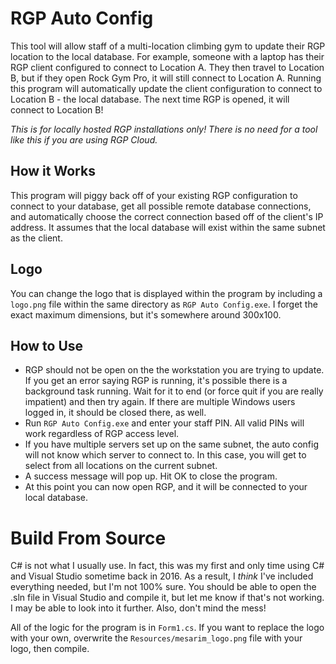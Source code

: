 # RGP Auto Config
This tool will allow staff of a multi-location climbing gym to update their RGP location to the local database. For example, someone with a laptop has their RGP client configured to connect to Location A. They then travel to Location B, but if they open Rock Gym Pro, it will still connect to Location A. Running this program will automatically update the client configuration to connect to Location B - the local database. The next time RGP is opened, it will connect to Location B!

*This is for locally hosted RGP installations only!  There is no need for a tool like this if you are using RGP Cloud.*

## How it Works
This program will piggy back off of your existing RGP configuration to connect to your database, get all possible remote database connections, and automatically choose the correct connection based off of the client's IP address.  It assumes that the local database will exist within the same subnet as the client.

## Logo
You can change the logo that is displayed within the program by including a `logo.png` file within the same directory as `RGP Auto Config.exe`.  I forget the exact maximum dimensions, but it's somewhere around 300x100.

## How to Use
- RGP should not be open on the the workstation you are trying to update.  If you get an error saying RGP is running, it's possible there is a background task running.  Wait for it to end (or force quit if you are really impatient) and then try again.  If there are multiple Windows users logged in, it should be closed there, as well.
- Run `RGP Auto Config.exe` and enter your staff PIN.  All valid PINs will work regardless of RGP access level.
- If you have multiple servers set up on the same subnet, the auto config will not know which server to connect to.  In this case, you will get to select from all locations on the current subnet.
- A success message will pop up.  Hit OK to close the program.
- At this point you can now open RGP, and it will be connected to your local database.

# Build From Source
C# is not what I usually use.  In fact, this was my first and only time using C# and Visual Studio sometime back in 2016.  As a result, I *think* I've included everything needed, but I'm not 100% sure.  You should be able to open the .sln file in Visual Studio and compile it, but let me know if that's not working.  I may be able to look into it further.  Also, don't mind the mess!

All of the logic for the program is in `Form1.cs`.  If you want to replace the logo with your own, overwrite the `Resources/mesarim_logo.png` file with your logo, then compile.
